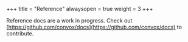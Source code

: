 +++
title = "Reference"
alwaysopen = true
weight = 3
+++

Reference docs are a work in progress. Check out [https://github.com/convox/docs](https://github.com/convox/docs) to contribute.